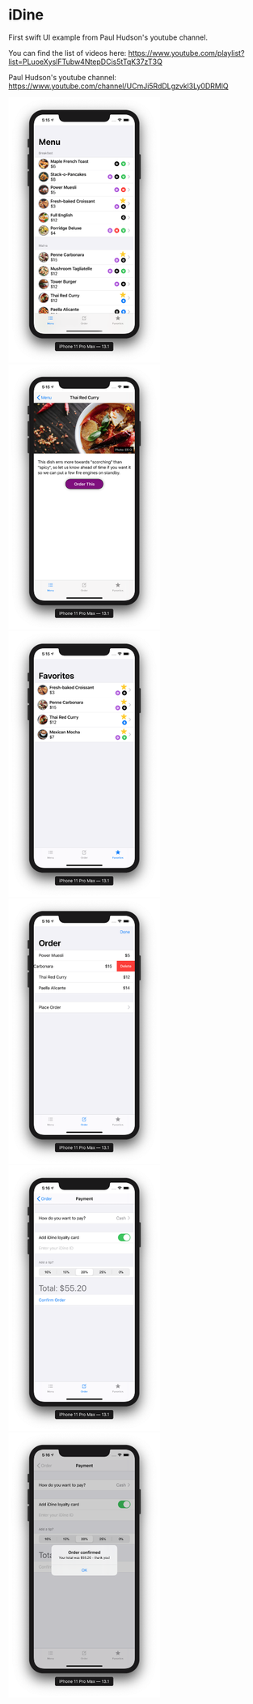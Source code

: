 # iDine
First swift UI example from  Paul Hudson's youtube channel.

You can find the list of videos here:
https://www.youtube.com/playlist?list=PLuoeXyslFTubw4NtepDCis5tTqK37zT3Q


Paul Hudson's youtube channel:
https://www.youtube.com/channel/UCmJi5RdDLgzvkl3Ly0DRMlQ


<img src="https://github.com/ReinaldoV/iDine/blob/master/images/Menu.png" width="300"> <img src="https://github.com/ReinaldoV/iDine/blob/master/images/Detail.png" width="300">
<img src="https://github.com/ReinaldoV/iDine/blob/master/images/Favorites.png" width="300"> <img src="https://github.com/ReinaldoV/iDine/blob/master/images/Order.png" width="300">
<img src="https://github.com/ReinaldoV/iDine/blob/master/images/Payment.png" width="300"> <img src="https://github.com/ReinaldoV/iDine/blob/master/images/Alert%20Payment.png" width="300">
